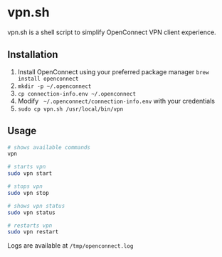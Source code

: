 # vpn.sh

vpn.sh is a shell script to simplify OpenConnect VPN client experience.

## Installation

1. Install OpenConnect using your preferred package manager `brew install openconnect`
2. `mkdir -p ~/.openconnect`
3. `cp connection-info.env ~/.openconnect`
4. Modify ` ~/.openconnect/connection-info.env` with your credentials
5. `sudo cp vpn.sh /usr/local/bin/vpn`

## Usage

```bash
# shows available commands
vpn

# starts vpn
sudo vpn start

# stops vpn
sudo vpn stop

# shows vpn status
sudo vpn status

# restarts vpn
sudo vpn restart
```

Logs are available at `/tmp/openconnect.log`